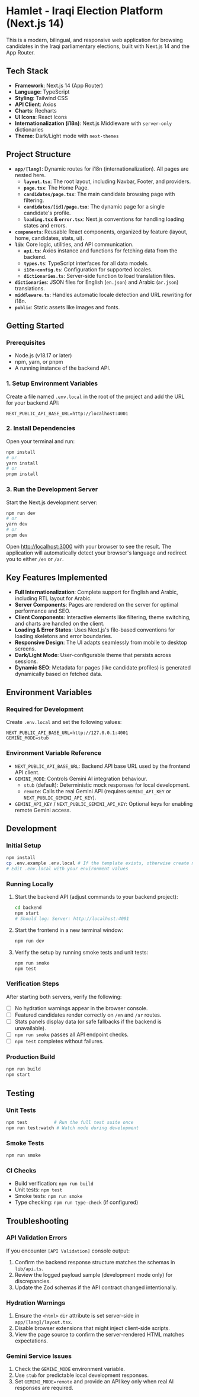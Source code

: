 # Hamlet - Iraqi Election Platform (Next.js 14)

This is a modern, bilingual, and responsive web application for browsing candidates in the Iraqi parliamentary elections, built with Next.js 14 and the App Router.

## Tech Stack

- **Framework**: Next.js 14 (App Router)
- **Language**: TypeScript
- **Styling**: Tailwind CSS
- **API Client**: Axios
- **Charts**: Recharts
- **UI Icons**: React Icons
- **Internationalization (i18n)**: Next.js Middleware with `server-only` dictionaries
- **Theme**: Dark/Light mode with `next-themes`

## Project Structure

- **`app/[lang]`**: Dynamic routes for i18n (internationalization). All pages are nested here.
  - **`layout.tsx`**: The root layout, including Navbar, Footer, and providers.
  - **`page.tsx`**: The Home Page.
  - **`candidates/page.tsx`**: The main candidate browsing page with filtering.
  - **`candidates/[id]/page.tsx`**: The dynamic page for a single candidate's profile.
  - **`loading.tsx` & `error.tsx`**: Next.js conventions for handling loading states and errors.
- **`components`**: Reusable React components, organized by feature (layout, home, candidates, stats, ui).
- **`lib`**: Core logic, utilities, and API communication.
  - **`api.ts`**: Axios instance and functions for fetching data from the backend.
  - **`types.ts`**: TypeScript interfaces for all data models.
  - **`i18n-config.ts`**: Configuration for supported locales.
  - **`dictionaries.ts`**: Server-side function to load translation files.
- **`dictionaries`**: JSON files for English (`en.json`) and Arabic (`ar.json`) translations.
- **`middleware.ts`**: Handles automatic locale detection and URL rewriting for i18n.
- **`public`**: Static assets like images and fonts.

## Getting Started

### Prerequisites

- Node.js (v18.17 or later)
- npm, yarn, or pnpm
- A running instance of the backend API.

### 1. Setup Environment Variables

Create a file named `.env.local` in the root of the project and add the URL for your backend API:

```
NEXT_PUBLIC_API_BASE_URL=http://localhost:4001
```

### 2. Install Dependencies

Open your terminal and run:

```bash
npm install
# or
yarn install
# or
pnpm install
```

### 3. Run the Development Server

Start the Next.js development server:

```bash
npm run dev
# or
yarn dev
# or
pnpm dev
```

Open [http://localhost:3000](http://localhost:3000) with your browser to see the result. The application will automatically detect your browser's language and redirect you to either `/en` or `/ar`.

## Key Features Implemented

- **Full Internationalization**: Complete support for English and Arabic, including RTL layout for Arabic.
- **Server Components**: Pages are rendered on the server for optimal performance and SEO.
- **Client Components**: Interactive elements like filtering, theme switching, and charts are handled on the client.
- **Loading & Error States**: Uses Next.js's file-based conventions for loading skeletons and error boundaries.
- **Responsive Design**: The UI adapts seamlessly from mobile to desktop screens.
- **Dark/Light Mode**: User-configurable theme that persists across sessions.
- **Dynamic SEO**: Metadata for pages (like candidate profiles) is generated dynamically based on fetched data.

## Environment Variables

### Required for Development

Create `.env.local` and set the following values:

```env
NEXT_PUBLIC_API_BASE_URL=http://127.0.0.1:4001
GEMINI_MODE=stub
```

### Environment Variable Reference

- `NEXT_PUBLIC_API_BASE_URL`: Backend API base URL used by the frontend API client.
- `GEMINI_MODE`: Controls Gemini AI integration behaviour.
  - `stub` (default): Deterministic mock responses for local development.
  - `remote`: Calls the real Gemini API (requires `GEMINI_API_KEY` or `NEXT_PUBLIC_GEMINI_API_KEY`).
- `GEMINI_API_KEY` / `NEXT_PUBLIC_GEMINI_API_KEY`: Optional keys for enabling remote Gemini access.

## Development

### Initial Setup

```bash
npm install
cp .env.example .env.local # If the template exists, otherwise create manually
# Edit .env.local with your environment values
```

### Running Locally

1. Start the backend API (adjust commands to your backend project):

   ```bash
   cd backend
   npm start
   # Should log: Server: http://localhost:4001
   ```

2. Start the frontend in a new terminal window:

   ```bash
   npm run dev
   ```

3. Verify the setup by running smoke tests and unit tests:

   ```bash
   npm run smoke
   npm test
   ```

### Verification Steps

After starting both servers, verify the following:

- [ ] No hydration warnings appear in the browser console.
- [ ] Featured candidates render correctly on `/en` and `/ar` routes.
- [ ] Stats panels display data (or safe fallbacks if the backend is unavailable).
- [ ] `npm run smoke` passes all API endpoint checks.
- [ ] `npm test` completes without failures.

### Production Build

```bash
npm run build
npm start
```

## Testing

### Unit Tests

```bash
npm test          # Run the full test suite once
npm run test:watch # Watch mode during development
```

### Smoke Tests

```bash
npm run smoke
```

### CI Checks

- Build verification: `npm run build`
- Unit tests: `npm test`
- Smoke tests: `npm run smoke`
- Type checking: `npm run type-check` (if configured)

## Troubleshooting

### API Validation Errors

If you encounter `[API Validation]` console output:

1. Confirm the backend response structure matches the schemas in `lib/api.ts`.
2. Review the logged payload sample (development mode only) for discrepancies.
3. Update the Zod schemas if the API contract changed intentionally.

### Hydration Warnings

1. Ensure the `<html>` `dir` attribute is set server-side in `app/[lang]/layout.tsx`.
2. Disable browser extensions that might inject client-side scripts.
3. View the page source to confirm the server-rendered HTML matches expectations.

### Gemini Service Issues

1. Check the `GEMINI_MODE` environment variable.
2. Use `stub` for predictable local development responses.
3. Set `GEMINI_MODE=remote` and provide an API key only when real AI responses are required.
